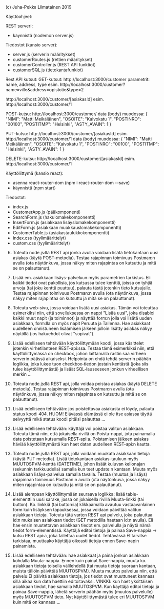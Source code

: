(c) Juha-Pekka Liimatainen 2019

Käyttöohjeet:

REST serveri:
- käynnistä (nodemon server.js)

Tiedostot (kansio server):
- server.js (serverin määritykset)
- customerRoutes.js (rettien määritykset)
- customerController.js (REST API funktiot)
- customerSQL.js (tietokantafunkiot)

Rest API kutsut:
GET-kutsut:
http://localhost:3000/customer
parametrit: name, address, type
esim. http://localhost:3000/customer?name=ville&address=opistotie&type=2

http://localhost:3000/customer/[asiakasId]
esim. http://localhost:3000/customer/1


POST-kutsu:
http://localhost:3000/customer/
data (body) muodossa:
{
	"NIMI": "Matti Meikäläinen",
    	"OSOITE": "Kaivokatu 1",
    	"POSTINRO": "00100",
    	"POSTITMP": "Helsinki",
    	"ASTY_AVAIN": 1
}

PUT-kutsu:
http://localhost:3000/customer/[asiakasId]
esim. http://localhost:3000/customer/1
data (body) muodossa:
{
	"NIMI": "Matti Meikäläinen",
    	"OSOITE": "Kaivokatu 1",
    	"POSTINRO": "00100",
    	"POSTITMP": "Helsinki",
    	"ASTY_AVAIN": 1
}

DELETE-kutsu:
http://localhost:3000/customer/[asiakasId]
esim. http://localhost:3000/customer/1


Käyttöliittymä (kansio react):
- asenna react-router-dom (npm i react-router-dom --save)
- käynnistä (npm start)

Tiedostot:
- index.js
- CustomerApp.js (pääkomponenti)
- SearchForm.js (hakulomakekomponentti)
- InsertForm.js (asiakkaan lisäyslomakekomponentti)
- EditForm.js (asiakkaan muokkauslomakekomponentti)
- CustomerTable.js (asiakastaulukkokomponentti)
- index.css (tyylimäärittelyt)
- custom.css (tyylimäärittelyt)


6. Toteuta node.js:llä REST api jonka avulla voidaan lisätä tietokantaan uusi asiakas (käytä POST-metodia). Testaa rajapinnan toimivuus  Postman:n avulla (ota näytönkuva, jossa näkyy miten rajapintaa on kutsuttu ja mitä se on palauttanut).

7. Lisää em. asiakkaan lisäys-palveluun myös parametrien tarkistus. Eli kaikki tiedot ovat pakollisia, jos kutsussa tulee kenttiä, joissa on tyhjiä arvoja (tai joku kenttä puuttuu), palauta tästä jotenkin tieto kutsujalle. Testaa rajapinnan toimivuus Postman:n avulla (ota näytönkuva, jossa näkyy miten rajapintaa on kutsuttu ja mitä se on palauttanut).

8. Toteuta web-sivu, jossa voidaan lisätä uusi asiakas. Tämän voi toteuttaa esimerkiksi niin, että sovelluksessa on nappi "Lisää uusi", joka disabloi kaikki muut napit (ja toiminnot) ja näyttää form:n jolla voi lisätä uuden asiakkaan, form:lla on myös napit Peruuta ja Tallenna. Hae asiakkaat uudelleen onnistuneen lisäämisen jälkeen jolloin lisätty asiakas näkyy näytöllä (jos hakuehdot olivat "sopivat").

9. Lisää edelliseen tehtävään käyttöliittymään koodi, jossa käsittelet jotenkin virhetilanteen REST-api:ssa. Testaa tämä esimerkiksi niin, että käyttöliittymässä on checkbox, johon laittamalla rastin saa virheen serverin päässä aikaiseksi. Helpointa on ehdä tehdä serverin päähän logiikka, joka lukee tuon checkbox-tiedon jostain kentästä (joka siis tulee käyttöliittymästä) ja lisäät SQL-lauseeseen jonkun virheellisen merkin ...

10. Toteuta node.js:llä REST api, jolla voidaa poistaa asiakas (käytä DELETE metodia). Testaa rajapinnan toimivuus  Postman:n avulla (ota näytönkuva, jossa näkyy miten rajapintaa on kutsuttu ja mitä se on palauttanut).

11. Lisää edelliseen tehtävään: jos poistettavaa asiakasta ei löydy, palauta status koodi 404. HUOM! Elävässä elämässä ei ole itse asiassa täyttä selvyyttä mikä status koodi pitäisi palauttaa ...

12. Lisää edelliseen tehtävään: käyttäjä voi poistaa valitun asiakkaan. Toteuta tämä niin, että jokaisella rivillä on Poista-nappi, jota painamalla data poistetaan kutsumalla REST-api:a. Poistamisen jälkeen asiakas häviää käyttöliittymästä kun haet datan uudelleen REST-api:n kautta.

13. Toteuta node.js:llä REST api, jolla voidaan muokata asiakkaan tietoja (käytä PUT metodia). Lisää tietokantaan asiakas-tauluun myös MUUTOSPVM-kenttä (DATETIME), johon lisäät kuluvan kellonajan (sekunnin tarkkuudella) samalla kun teet update:n kantaan. Muuta myös asiakkaan lisäys-palvelua samalla tavalla. Testaa (muutos ja lisäys) rajapinnan toimivuus  Postman:n avulla (ota näytönkuva, jossa näkyy miten rajapintaa on kutsuttu ja mitä se on palauttanut).

14. Lisää aiempaan käyttöliittymään seuraava logiikka: lisää table-elementtiin uusi sarake, jossa on jokaisella rivillä Muuta-linkki (tai button). Ko. linkkiä (tai button:ia) klikkaamalla avautuu vastaavanlainen form kuin lisäyksen tapauksessa, jossa voidaan päivittää valitun asiakkaan tietoja. Toteuta tätä varten REST api palvelu, joka palauttaa id:n mukaisen asiakkaan tiedot (GET metodilla haetaan id:n avulla). Eli hae ensin muutettavan asiakkaan tiedot em. palvelulla ja näytä nämä tiedot form-elementissä. Käyttäjä editoi tietoja ja painaa Save-nappia -> kutsu REST api:a, joka tallettaa uudet tiedot. Tehtävässä EI tarvitse tarkistaa, muuttaako käyttäjä oikeasti tietoja ennen Save-napin painamista.

15. Lisää edelliseen tehtävään: hae asiakkaat ja paina jonkun asiakkaan kohdalla Muuta-nappia. Ennen kuin painat Save-nappia, muuta ko. asiakkaan tietoja toisella välilehdellä (tai muuta tietoja suoraan kantaan, muista tällöin päivittää MUUTOSPVM). Muuta muutos palvelua niin, että palvelu EI päivitä asiakkaan tietoja, jos tiedot ovat muuttuneet kannass sillä aikaa kun data haettiin editoitavaksi. VINKKI: kun haet yksittäisen asiakkaan tiedot, hae samalla MUUTOSPVM. Kun käyttäjä editoi tietoja ja painaa Save-nappia, lähetä serverin päähän myös (muutos palvelulle) myös MUUTOSPVM tieto. Nyt käyttöliittymästä tulee eri MUUTOSPVM kuin mitä on kannasa ...
